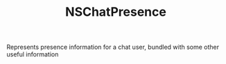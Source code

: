 ﻿---
uid: crmscript_ref_NSChatPresence
title: NSChatPresence
intellisense: Void.NSChatPresence
keywords: NSChatPresence
so.topic: reference
---

Represents presence information for a chat user, bundled with some other useful information
